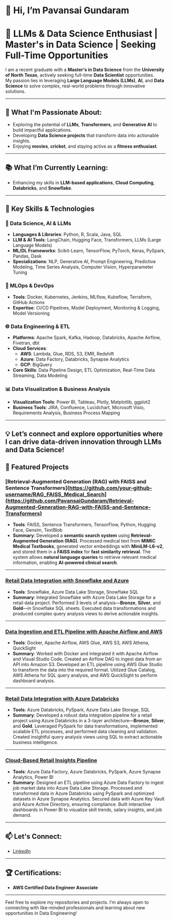 # 👋 Hi, I’m Pavansai Gundaram

# 🚀 LLMs & Data Science Enthusiast | Master's in Data Science | Seeking Full-Time Opportunities

I am a recent graduate with a **Master's in Data Science** from the **University of North Texas**, actively seeking full-time **Data Scientist** opportunities.  
My passion lies in leveraging **Large Language Models (LLMs)**, **AI**, and **Data Science** to solve complex, real-world problems through innovative solutions.

---

## 🌱 What I'm Passionate About:
- Exploring the potential of **LLMs**, **Transformers**, and **Generative AI** to build impactful applications.  
- Developing **Data Science projects** that transform data into actionable insights.  
- Enjoying **movies**, **cricket**, and staying active as a **fitness enthusiast**.  

---

## 📚 What I’m Currently Learning:
- Enhancing my skills in **LLM-based applications**, **Cloud Computing**, **Databricks**, and **Snowflake**.  

---

## 🧩 Key Skills & Technologies

### 🧮 Data Science, AI & LLMs
- **Languages & Libraries**: Python, R, Scala, Java, SQL  
- **LLM & AI Tools**: LangChain, Hugging Face, Transformers, LLMs (Large Language Models)  
- **ML/DL Frameworks**: Scikit-Learn, TensorFlow, PyTorch, Keras, PySpark, Pandas, Dask  
- **Specializations**: NLP, Generative AI, Prompt Engineering, Predictive Modeling, Time Series Analysis, Computer Vision, Hyperparameter Tuning  

### 🤖 MLOps & DevOps
- **Tools**: Docker, Kubernetes, Jenkins, MLflow, Kubeflow, Terraform, GitHub Actions  
- **Expertise**: CI/CD Pipelines, Model Deployment, Monitoring & Logging, Model Versioning  

### 🌐 Data Engineering & ETL
- **Platforms**: Apache Spark, Kafka, Hadoop, Databricks, Apache Airflow, Fivetran, dbt  
- **Cloud Services**:  
  - **AWS**: Lambda, Glue, RDS, S3, EMR, Redshift  
  - **Azure**: Data Factory, Databricks, Synapse Analytics  
  - **GCP**: BigQuery  
- **Core Skills**: Data Pipeline Design, ETL Optimization, Real-Time Data Streaming, Data Modeling  

### 📊 Data Visualization & Business Analysis
- **Visualization Tools**: Power BI, Tableau, Plotly, Matplotlib, ggplot2  
- **Business Tools**: JIRA, Confluence, Lucidchart, Microsoft Visio, Requirements Analysis, Business Process Mapping  

---

💡 **Let’s connect and explore opportunities where I can drive data-driven innovation through LLMs and Data Science!**
---

## 🌟 Featured Projects

### **[Retrieval-Augmented Generation (RAG) with FAISS and Sentence Transformers](https://github.com/your-github-username/RAG_FAISS_Medical_Search](https://github.com/PavansaiGundaram/Retrieval-Augmented-Generation-RAG-with-FAISS-and-Sentence-Transformers)**
- **Tools**: FAISS, Sentence Transformers, TensorFlow, Python, Hugging Face, Gensim, TextBlob  
- **Summary**: Developed a **semantic search system** using **Retrieval-Augmented Generation (RAG)**. Processed medical text from **MIMIC Medical Textbooks**, generated vector embeddings with **MiniLM-L6-v2**, and stored them in a **FAISS index** for **fast similarity retrieval**. The system allows **natural language queries** to retrieve relevant medical information, enabling **AI-powered clinical search**.

---

### **[Retail Data Integration with Snowflake and Azure](https://github.com/PavansaiGundaram/Retail-Data-Integration-with-Snowflake-and-Azure)**
- **Tools**: Snowflake, Azure Data Lake Storage, Snowflake SQL  
- **Summary**: Integrated Snowflake with Azure Data Lake Storage for a retail data project. Performed 3 levels of analysis—**Bronze**, **Silver**, and **Gold**—in Snowflake SQL sheets. Executed data transformations and produced complex query analysis views to derive actionable insights.

---

### **[Data Ingestion and ETL Pipeline with Apache Airflow and AWS](https://github.com/PavansaiGundaram/Data-Engineering-Project/tree/main)**
- **Tools**: Docker, Apache Airflow, AWS Glue, AWS S3, AWS Athena, QuickSight  
- **Summary**: Worked with Docker and integrated it with Apache Airflow and Visual Studio Code. Created an Airflow DAG to ingest data from an API into Amazon S3. Developed an ETL pipeline using AWS Glue Studio to transform the data into the required format. Utilized Glue Catalog, AWS Athena for SQL query analysis, and AWS QuickSight to perform dashboard analysis.

---

### **[Retail Data Integration with Azure Databricks](https://github.com/PavansaiGundaram/Retail-Data-Processing-and-Analytics-Using-Databricks)**
- **Tools**: Azure Databricks, PySpark, Azure Data Lake Storage, SQL  
- **Summary**: Developed a robust data integration pipeline for a retail project using Azure Databricks in a 3-layer architecture—**Bronze**, **Silver**, and **Gold**. Leveraged PySpark for data transformations, implemented scalable ETL processes, and performed data cleaning and validation. Created insightful query analysis views using SQL to extract actionable business intelligence.

---

### **[Cloud-Based Retail Insights Pipeline](https://github.com/PavansaiGundaram/Disaster_Management_DataEngineering_Project_Azure_Cloud)**
- **Tools**: Azure Data Factory, Azure Databricks, PySpark, Azure Synapse Analytics, Power BI  
- **Summary**: Designed an ETL pipeline using Azure Data Factory to ingest job market data into Azure Data Lake Storage. Processed and transformed data in Azure Databricks using PySpark and optimized datasets in Azure Synapse Analytics. Secured data with Azure Key Vault and Azure Active Directory, ensuring compliance. Built interactive dashboards in Power BI to visualize skill trends, salary insights, and job demand.

---

## 📫 Let's Connect:
- [LinkedIn](https://www.linkedin.com/in/gundaram-pavan-sai)

---

## 🏆 Certifications:
- **AWS Certified Data Engineer Associate**

---

Feel free to explore my repositories and projects. I’m always open to connecting with like-minded professionals and learning about new opportunities in Data Engineering!
